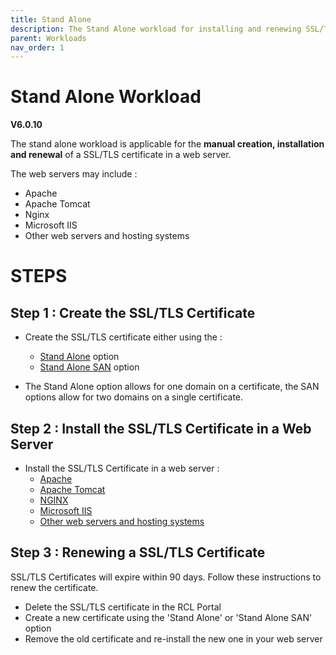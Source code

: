 ```yaml
---
title: Stand Alone
description: The Stand Alone workload for installing and renewing SSL/TLS certificates
parent: Workloads
nav_order: 1
---
```


# Stand Alone Workload
**V6.0.10**

The stand alone workload is applicable for the **manual creation, installation and renewal** of a SSL/TLS certificate in a web server.

The web servers may include : 

 - Apache
 - Apache Tomcat
 - Nginx
 - Microsoft IIS
 - Other web servers and hosting systems

# STEPS

## Step 1 : Create the SSL/TLS Certificate

- Create the SSL/TLS certificate either using the :
    - [Stand Alone](../portal/stand-alone.md) option
    - [Stand Alone SAN](../portal/stand-alone-san.md) option

- The Stand Alone option allows for one domain on a certificate, the SAN options allow for two domains on a single certificate.

## Step 2 : Install the SSL/TLS Certificate in a Web Server

- Install the SSL/TLS Certificate in a web server :
    - [Apache](../installations/apache.md)
    - [Apache Tomcat](../installations/apache-tomcat.md)
    - [NGINX](../installations/nginx.md)
    - [Microsoft IIS](../installations/iis.md)
    - [Other web servers and hosting systems](../installations/web-servers.md)

## Step 3 : Renewing a SSL/TLS Certificate

SSL/TLS Certificates will expire within 90 days. Follow these instructions to renew the certificate.

- Delete the SSL/TLS certificate in the RCL Portal
- Create a new certificate using the 'Stand Alone' or 'Stand Alone SAN' option
- Remove the old certificate and re-install the new one in your web server
